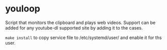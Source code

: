 # youloop
Script that monitors the clipboard and plays web videos. Support can be added for any youtube-dl supported site by adding it to the cases.

````make install```` to copy service file to /etc/systemd/user/ and enable it for ths 
user.
